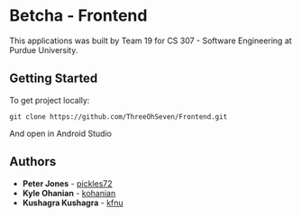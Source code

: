 # Betcha - Frontend

This applications was built by Team 19 for CS 307 - Software Engineering at Purdue University.

## Getting Started

To get project locally:
```
git clone https://github.com/ThreeOhSeven/Frontend.git
```

And open in Android Studio

## Authors

* **Peter Jones** - [pickles72](https://github.com/pickles72)
* **Kyle Ohanian** - [kohanian](https://github.com/kohanian)
* **Kushagra Kushagra** - [kfnu](https://github.com/kfnu)
